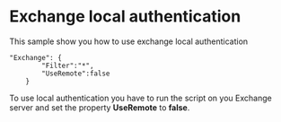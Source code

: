 # Exchange local authentication

This sample show you how to use exchange local authentication

```
"Exchange": {
        "Filter":"*",
        "UseRemote":false
    }
```
To use local authentication you have to run the script on you Exchange server and set the property **UseRemote** to **false**.